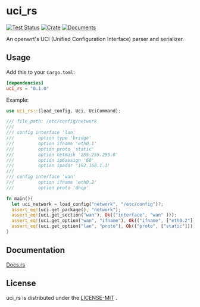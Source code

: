 # uci_rs

[![Test Status](https://github.com/C-Dao/uci_rs/workflows/tests/badge.svg?event=push)](https://github.com/C-Dao/uci_rs/actions)
[![Crate](https://img.shields.io/crates/v/uci_rs.svg)](https://crates.io/crates/uci_rs)
[![Documents](https://docs.rs/uci_rs/badge.svg)](https://docs.rs/uci_rs)

An openwrt's UCI (Unified Configuration Interface) parser and serializer.

## Usage

Add this to your `Cargo.toml`:

```toml
[dependencies]
uci_rs = "0.1.0"
```

Example:

```rust
use uci_rs::{load_config, Uci, UciCommand};

/// file_path: /etc/config/network
///
/// config interface 'lan'
///         option type 'bridge'
///         option ifname 'eth0.1'
///         option proto 'static'
///         option netmask '255.255.255.0'
///         option ip6assign '60'
///         option ipaddr '192.168.1.1'
///
/// config interface 'wan'
///         option ifname 'eth0.2'
///         option proto 'dhcp'  

fn main(){
  let uci_network = load_config("network", "/etc/config")?;
  assert_eq!(uci.get_package(), "network");
  assert_eq!(uci.get_section("wan"), Ok(("interface", "wan" )));
  assert_eq!(uci.get_option("wan", "ifname"), Ok(("ifname", ["eth0.2"])));
  assert_eq!(uci.get_option("lan", "proto"), Ok(("proto", ["static"])));
}
```

## Documentation

[Docs.rs](https://docs.rs/uci_rs)

## License

uci_rs is distributed under the [LICENSE-MIT](LICENSE) .
